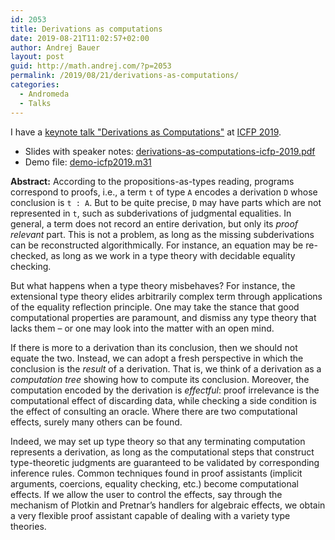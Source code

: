 ```yaml
---
id: 2053
title: Derivations as computations
date: 2019-08-21T11:02:57+02:00
author: Andrej Bauer
layout: post
guid: http://math.andrej.com/?p=2053
permalink: /2019/08/21/derivations-as-computations/
categories:
  - Andromeda
  - Talks
---
```

I have a [keynote talk "Derivations as Computations"](https://icfp19.sigplan.org/details/icfp-2019-Keynotes-and-Reports/3/Derivations-as-computations) at [ICFP 2019](https://icfp19.sigplan.org).

  * Slides with speaker notes: [derivations-as-computations-icfp-2019.pdf](http://math.andrej.com/wp-content/uploads/2019/08/derivations-as-computations-icfp-2019.pdf)
  * Demo file: [demo-icfp2019.m31](http://math.andrej.com/wp-content/uploads/2019/08/demo-icfp2019.m31)

**Abstract:** According to the propositions-as-types reading, programs correspond to proofs, i.e., a term `t` of type `A` encodes a derivation `D` whose conclusion is `t : A`. But to be quite precise, `D` may have parts which are not represented in `t`, such as subderivations of judgmental equalities. In general, a term does not record an entire derivation, but only its _proof relevant_ part. This is not a problem, as long as the missing subderivations can be reconstructed algorithmically. For instance, an equation may be re-checked, as long as we work in a type theory with decidable equality checking.

But what happens when a type theory misbehaves? For instance, the extensional type theory elides arbitrarily complex term through applications of the equality reflection principle. One may take the stance that good computational properties are paramount, and dismiss any type theory that lacks them – or one may look into the matter with an open mind.

If there is more to a derivation than its conclusion, then we should not equate the two. Instead, we can adopt a fresh perspective in which the conclusion is the _result_ of a derivation. That is, we think of a derivation as a _computation tree_ showing how to compute its conclusion. Moreover, the computation encoded by the derivation is _effectful_: proof irrelevance is the computational effect of discarding data, while checking a side condition is the effect of consulting an oracle. Where there are two computational effects, surely many others can be found.

Indeed, we may set up type theory so that any terminating computation represents a derivation, as long as the computational steps that construct type-theoretic judgments are guaranteed to be validated by corresponding inference rules. Common techniques found in proof assistants (implicit arguments, coercions, equality checking, etc.) become computational effects. If we allow the user to control the effects, say through the mechanism of Plotkin and Pretnar&#8217;s handlers for algebraic effects, we obtain a very flexible proof assistant capable of dealing with a variety type theories.
